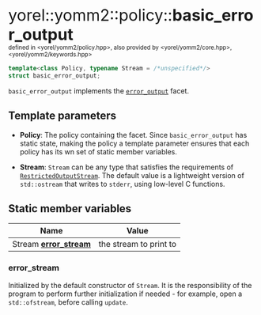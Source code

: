 <span style="font-size:xx-large;">yorel::yomm2::policy::<strong>basic_error_output</strong></span><br/>
<sub>defined in <yorel/yomm2/policy.hpp>, also provided by <yorel/yomm2/core.hpp>, <yorel/yomm2/keywords.hpp></sub><br/>

```c++
template<class Policy, typename Stream = /*unspecified*/>
struct basic_error_output;
```

`basic_error_output` implements the [`error_output`](/yomm2/reference/policy-error_output.html) facet.

## Template parameters

* **Policy**: The policy containing the facet. Since `basic_error_output` has
  static state, making the policy a template parameter ensures that each policy
  has its wn set of static member variables.

* **Stream**: `Stream` can be any type that satisfies the requirements of
  [`RestrictedOutputStream`](/yomm2/reference/RestrictedOutputStream.html). The default value is a lightweight version of
  `std::ostream` that writes to `stderr`, using low-level C functions.

## Static member variables

| Name                                     | Value                  |
| ---------------------------------------- | ---------------------- |
| Stream [**error_stream**](#error_stream) | the stream to print to |

### error_stream

Initialized by the default constructor of `Stream`. It is the responsibility of
the program to perform further initialization if needed - for example, open a
`std::ofstream`, before calling `update`.
